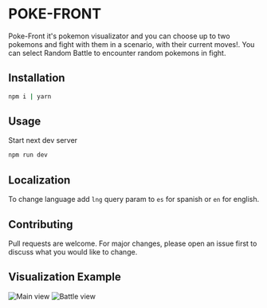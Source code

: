 # POKE-FRONT

Poke-Front it's pokemon visualizator and you can choose up to two pokemons and fight with them in a scenario, with their current moves!. You can select Random Battle to encounter random pokemons in fight.

## Installation

```bash
npm i | yarn
```

## Usage

Start next dev server

```bash
npm run dev
```

## Localization

To change language add `lng` query param to `es` for spanish or `en` for english.

## Contributing

Pull requests are welcome. For major changes, please open an issue first to discuss what you would like to change.

## Visualization Example

![Main view](/static/poke-front-main-window)
![Battle view](/static/poke-front-battle-window)
